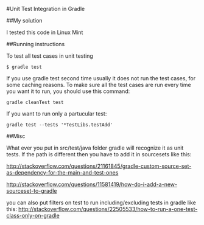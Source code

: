 #Unit Test Integration in Gradle

##My solution

I tested this code in 
Linux Mint

##Running instructions

To test all test cases in unit testing 
```
$ gradle test
```

If you use gradle test second time usually it does not run the test cases, for some caching reasons. To make sure all the test cases are run every time you want it to run, you should use this command:
```
gradle cleanTest test
```

If you want to run only a partucular test:
```
gradle test --tests '*TestLibs.testAdd'
```

##Misc

What ever you put in src/test/java folder gradle will recognize it as unit tests. If the path is different then you have to add it in sourcesets like this: 

http://stackoverflow.com/questions/21161845/gradle-custom-source-set-as-dependency-for-the-main-and-test-ones

http://stackoverflow.com/questions/11581419/how-do-i-add-a-new-sourceset-to-gradle

you can also put filters on test to run including/excluding tests in gradle like this:
http://stackoverflow.com/questions/22505533/how-to-run-a-one-test-class-only-on-gradle